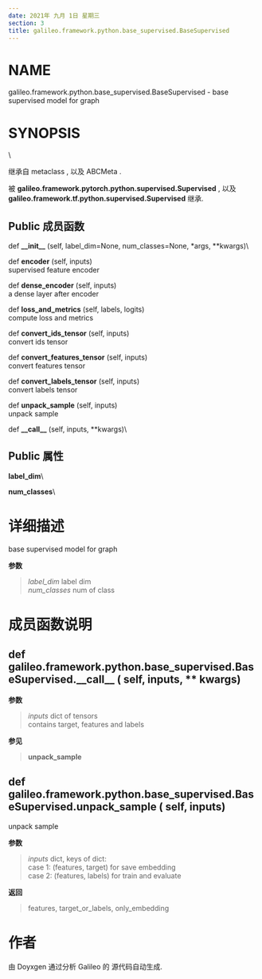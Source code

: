 ```yaml
---
date: 2021年 九月 1日 星期三
section: 3
title: galileo.framework.python.base_supervised.BaseSupervised
---
```


# NAME

galileo.framework.python.base_supervised.BaseSupervised - base
supervised model for graph

# SYNOPSIS

\

继承自 metaclass , 以及 ABCMeta .

被 **galileo.framework.pytorch.python.supervised.Supervised** , 以及
**galileo.framework.tf.python.supervised.Supervised** 继承.

## Public 成员函数

def **\_\_init\_\_** (self, label_dim=None, num_classes=None, \*args,
\*\*kwargs)\

def **encoder** (self, inputs)\
supervised feature encoder

def **dense_encoder** (self, inputs)\
a dense layer after encoder

def **loss_and_metrics** (self, labels, logits)\
compute loss and metrics

def **convert_ids_tensor** (self, inputs)\
convert ids tensor

def **convert_features_tensor** (self, inputs)\
convert features tensor

def **convert_labels_tensor** (self, inputs)\
convert labels tensor

def **unpack_sample** (self, inputs)\
unpack sample

def **\_\_call\_\_** (self, inputs, \*\*kwargs)\

## Public 属性

**label_dim**\

**num_classes**\

# 详细描述

base supervised model for graph

**参数**

> *label_dim* label dim\
> *num_classes* num of class

# 成员函数说明

## def galileo.framework.python.base_supervised.BaseSupervised.\_\_call\_\_ ( self, inputs, \*\* kwargs)

**参数**

> *inputs* dict of tensors\
> contains target, features and labels

**参见**

> **unpack_sample**

## def galileo.framework.python.base_supervised.BaseSupervised.unpack_sample ( self, inputs)

unpack sample

**参数**

> *inputs* dict, keys of dict:\
> case 1: (features, target) for save embedding\
> case 2: (features, labels) for train and evaluate

**返回**

> features, target_or_labels, only_embedding

# 作者

由 Doyxgen 通过分析 Galileo 的 源代码自动生成.
